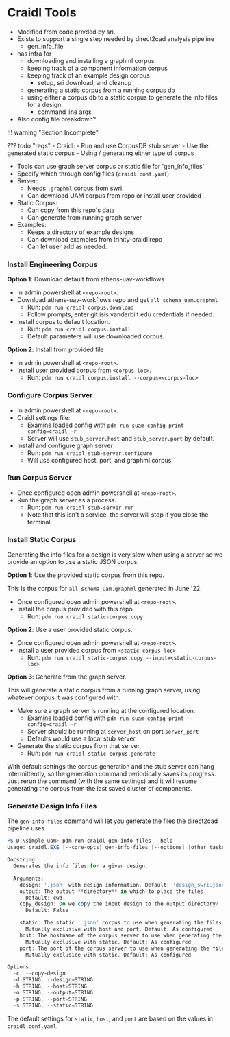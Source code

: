 # Craidl Tools

- Modified from code privded by sri.
- Exists to support a single step needed by direct2cad analysis pipeline
    - gen_info_file
- has infra for
    - downloading and installing a graphml corpus
    - keeping track of a component information corpus
    - keeping track of an example design corpus
        - setup, sri download, and cleanup
    - generating a static corpus from a running corpus db
    - using either a corpus db to a static corpus to
      generate the info files for a design.
        - command line args
- Also config file breakdown?

!!! warning "Section Incomplete"

??? todo "reqs"
    - Craidl:
        - Run and use CorpusDB stub server
        - Use the generated static corpus
        - Using / generating either type of corpus

- Tools can use graph server corpus or static file for 'gen_info_files'
- Specify which through config files (`craidl.conf.yaml`)
- Server:
    - Needs `.graphml` corpus from swri.
    - Can download UAM corpus from repo or install user provided
- Static Corpus:
    - Can copy from this repo's data
    - Can generate from running graph server
- Examples:
    - Keeps a directory of example designs
    - Can download examples from trinity-craidl repo
    - Can let user add as needed.

### Install Engineering Corpus

**Option 1**: Download default from athens-uav-workflows

- In admin powershell at `<repo-root>`.
- Download athens-uav-workflows repo and get `all_schema_uam.graphml`
    - Run: `pdm run craidl corpus.download`
    - Follow prompts, enter git.isis.vanderbilt.edu credentials if needed.
- Install corpus to default location.
    - Run: `pdm run craidl corpus.install`
    - Default parameters will use downloaded corpus.

**Option 2**: Install from provided file

- In admin powershell at `<repo-root>`.
- Install user provided corpus from `<corpus-loc>`.
    - Run: `pdm run craidl corpus.install --corpus=<corpus-loc>`

### Configure Corpus Server

- In admin powershell at `<repo-root>`.
- Craidl settings file:
    - Examine loaded config with `pdm run suam-config print --config=craidl -r`
    - Server will use `stub_server.host` and `stub_server.port` by default.
- Install and configure graph server
    - Run: `pdm run craidl stub-server.configure`
    - Will use configured host, port, and graphml corpus.

### Run Corpus Server

- Once configured open admin powershell at `<repo-root>`.
- Run the graph server as a process.
    - Run: `pdm run craidl stub-server.run`
    - Note that this isn't a service, the server will stop if you close the
      terminal.

### Install Static Corpus

Generating the info files for a design is very slow when using a server so
we provide an option to use a static JSON corpus.

**Option 1**: Use the provided static corpus from this repo.

This is the corpus for `all_schema_uam.graphml` generated in June '22.

- Once configured open admin powershell at `<repo-root>`.
- Install the corpus provided with this repo.
    - Run: `pdm run craidl static-corpus.copy`

**Option 2**: Use a user provided static corpus.

- Once configured open admin powershell at `<repo-root>`.
- Install a user provided corpus from `<static-corpus-loc>`
    - Run: `pdm run craidl static-corpus.copy --input=<static-corpus-loc>`

**Option 3**: Generate from the graph server.

This will generate a static corpus from a running graph server, using whatever
corpus it was configured with.

- Make sure a graph server is running at the configured location.
    - Examine loaded config with `pdm run suam-config print --config=craidl -r`
    - Server should be running at `server_host` on port `server_port`
    - Defaults would use a local stub server.
- Generate the static corpus from that server.
    - Run: `pdm run craidl static-corpus.generate`

With default settings the corpus generation and the stub server can hang
intermittently, so the generation command periodically saves its progress.
Just rerun the command (with the same settings) and it will resume generating
the corpus from the last saved cluster of components.

### Generate Design Info Files

The `gen-info-files` command will let you generate the files the direct2cad
pipeline uses.

```powershell
PS D:\simple-uam> pdm run craidl gen-info-files --help
Usage: craidl.EXE [--core-opts] gen-info-files [--options] [other tasks here ...]

Docstring:
  Generates the info files for a given design.

  Arguments:
    design: '.json' with design information. Default: 'design_swri.json'
    output: The output **directory** in which to place the files.
      Default: cwd
    copy_design: Do we copy the input design to the output directory?
      Default: False

    static: The static '.json' corpus to use when generating the files.
      Mutually exclusive with host and port. Default: As configured
    host: The hostname of the corpus server to use when generating the files.
      Mutually exclusive with static. Default: As configured
    port: The port of the corpus server to use when generating the files.
      Mutually exclusice with static. Default: As configured

Options:
  -c, --copy-design
  -d STRING, --design=STRING
  -h STRING, --host=STRING
  -o STRING, --output=STRING
  -p STRING, --port=STRING
  -s STRING, --static=STRING
```

The default settings for `static`, `host`, and `port` are based on the values
in `craidl.conf.yaml`.
